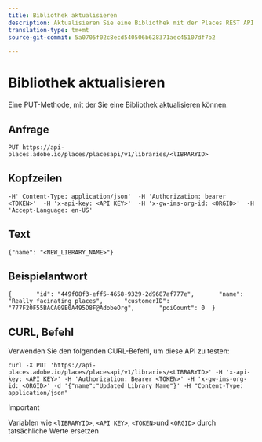 ```yaml
---
title: Bibliothek aktualisieren
description: Aktualisieren Sie eine Bibliothek mit der Places REST API.
translation-type: tm+mt
source-git-commit: 5a0705f02c8ecd540506b628371aec45107df7b2

---
```



# Bibliothek aktualisieren

Eine PUT-Methode, mit der Sie eine Bibliothek aktualisieren können.

## Anfrage

```text
PUT https://api-places.adobe.io/places/placesapi/v1/libraries/<lIBRARYID>
```

## Kopfzeilen

```text
-H' Content-Type: application/json'  -H 'Authorization: bearer <TOKEN>'  -H 'x-api-key: <API KEY>'  -H 'x-gw-ims-org-id: <ORGID>'  -H 'Accept-Language: en-US'
```

## Text

```text
{"name": "<NEW_LIBRARY_NAME>"}
```

## Beispielantwort

```text
{       "id": "449f08f3-eff5-4658-9329-2d9687af777e",       "name": "Really facinating places",      "customerID": "777F20F55BACA09E0A495D8F@AdobeOrg",       "poiCount": 0  }
```

## CURL, Befehl

Verwenden Sie den folgenden CURL-Befehl, um diese API zu testen:

```text
curl -X PUT 'https://api-places.adobe.io/places/placesapi/v1/libraries/<LIBRARYID>' -H 'x-api-key: <API KEY>' -H 'Authorization: Bearer <TOKEN>' -H 'x-gw-ims-org-id: <ORGID>' -d '{"name":"Updated Library Name"}' -H "Content-Type: application/json"
```

>[!IMPORTANT]
>
>Variablen wie `<lIBRARYID>`, `<API KEY>`, `<TOKEN>`und `<ORGID>` durch tatsächliche Werte ersetzen

